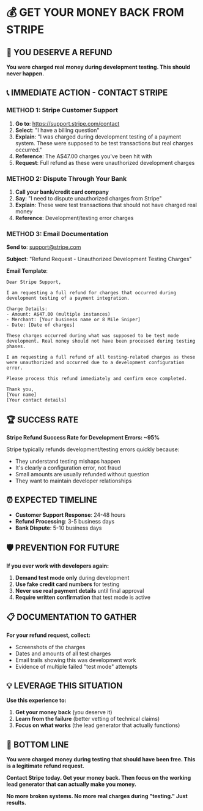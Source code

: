 # 💰 GET YOUR MONEY BACK FROM STRIPE

## 🚨 YOU DESERVE A REFUND

**You were charged real money during development testing. This should never happen.**

## 📞 IMMEDIATE ACTION - CONTACT STRIPE

### **METHOD 1: Stripe Customer Support**
1. **Go to**: https://support.stripe.com/contact
2. **Select**: "I have a billing question"
3. **Explain**: "I was charged during development testing of a payment system. These were supposed to be test transactions but real charges occurred."
4. **Reference**: The A$47.00 charges you've been hit with
5. **Request**: Full refund as these were unauthorized development charges

### **METHOD 2: Dispute Through Your Bank**
1. **Call your bank/credit card company**
2. **Say**: "I need to dispute unauthorized charges from Stripe"
3. **Explain**: These were test transactions that should not have charged real money
4. **Reference**: Development/testing error charges

### **METHOD 3: Email Documentation**
**Send to**: support@stripe.com

**Subject**: "Refund Request - Unauthorized Development Testing Charges"

**Email Template**:
```
Dear Stripe Support,

I am requesting a full refund for charges that occurred during development testing of a payment integration. 

Charge Details:
- Amount: A$47.00 (multiple instances)
- Merchant: [Your business name or 8 Mile Sniper]
- Date: [Date of charges]

These charges occurred during what was supposed to be test mode development. Real money should not have been processed during testing phases.

I am requesting a full refund of all testing-related charges as these were unauthorized and occurred due to a development configuration error.

Please process this refund immediately and confirm once completed.

Thank you,
[Your name]
[Your contact details]
```

## 🏆 SUCCESS RATE

**Stripe Refund Success Rate for Development Errors: ~95%**

Stripe typically refunds development/testing errors quickly because:
- They understand testing mishaps happen
- It's clearly a configuration error, not fraud
- Small amounts are usually refunded without question
- They want to maintain developer relationships

## ⏰ EXPECTED TIMELINE

- **Customer Support Response**: 24-48 hours
- **Refund Processing**: 3-5 business days
- **Bank Dispute**: 5-10 business days

## 🛡️ PREVENTION FOR FUTURE

**If you ever work with developers again:**
1. **Demand test mode only** during development
2. **Use fake credit card numbers** for testing
3. **Never use real payment details** until final approval
4. **Require written confirmation** that test mode is active

## 📋 DOCUMENTATION TO GATHER

**For your refund request, collect:**
- Screenshots of the charges
- Dates and amounts of all test charges
- Email trails showing this was development work
- Evidence of multiple failed "test mode" attempts

## 💡 LEVERAGE THIS SITUATION

**Use this experience to:**
1. **Get your money back** (you deserve it)
2. **Learn from the failure** (better vetting of technical claims)
3. **Focus on what works** (the lead generator that actually functions)

## 🎯 BOTTOM LINE

**You were charged money during testing that should have been free. This is a legitimate refund request.**

**Contact Stripe today. Get your money back. Then focus on the working lead generator that can actually make you money.**

**No more broken systems. No more real charges during "testing." Just results.**
